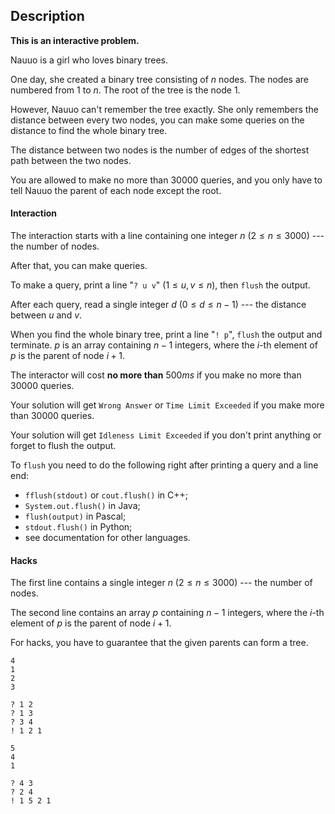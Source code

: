 ## Description

**This is an interactive problem.**

Nauuo is a girl who loves binary trees.

One day, she created a binary tree consisting of $n$ nodes. The nodes are numbered from $1$ to $n$. The root of the tree is the node $1$.

However, Nauuo can't remember the tree exactly. She only remembers the distance between every two nodes, you can make some queries on the distance to find the whole binary tree.

The distance between two nodes is the number of edges of the shortest path between the two nodes.

You are allowed to make no more than $30000$ queries, and you only have to tell Nauuo the parent of each node except the root.

#### Interaction

The interaction starts with a line containing one integer $n$ ($2\le n\le 3000$) --- the number of nodes.

After that, you can make queries.

To make a query, print a line "$\texttt{? u v}$" ($1\le u,v\le n$), then $\texttt{flush}$ the output.

After each query, read a single integer $d$ ($0\le d\le n-1$) --- the distance between $u$ and $v$.

When you find the whole binary tree, print a line "$\texttt{! p}$", $\texttt{flush}$ the output and terminate. $p$ is an array containing $n-1$ integers, where the $i$-th element of $p$ is the parent of node $i+1$.

The interactor will cost **no more than** $500ms$ if you make no more than $30000$ queries.

Your solution will get $\texttt{Wrong Answer}$ or $\texttt{Time Limit Exceeded}$ if you make more than $30000$ queries.

Your solution will get $\texttt{Idleness Limit Exceeded}$ if you don't print anything or forget to flush the output.

To $\texttt{flush}$ you need to do the following right after printing a query and a line end:

- $\texttt{fflush(stdout)}$ or $\texttt{cout.flush()}$ in C++;
- $\texttt{System.out.flush()}$ in Java;
- $\texttt{flush(output)}$ in Pascal;
- $\texttt{stdout.flush()}$ in Python;
- see documentation for other languages.

#### Hacks

The first line contains a single integer $n$ ($2\le n\le 3000$) --- the number of nodes.

The second line contains an array $p$ containing $n-1$ integers, where the $i$-th element of $p$ is the parent of node $i+1$.

For hacks, you have to guarantee that the given parents can form a tree.

```input1
4
1
2
3
```

```output1
? 1 2
? 1 3
? 3 4
! 1 2 1
```

```input2
5
4
1
```

```output2
? 4 3
? 2 4
! 1 5 2 1
```


